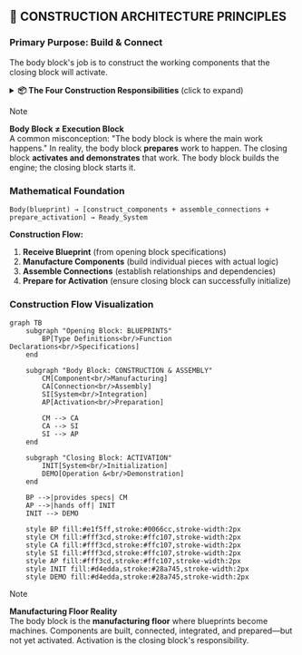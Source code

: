 ## 🔧 CONSTRUCTION ARCHITECTURE PRINCIPLES

### Primary Purpose: Build & Connect

The body block's job is to construct the working components that the closing block will activate.

<details>
<summary><strong>📦 The Four Construction Responsibilities</strong> (click to expand)</summary>

1. **Component Manufacturing:** Create the actual working pieces from specifications
2. **Connection Assembly:** Establish relationships between components  
3. **Integration Preparation:** Ensure components are ready for coordinated activation
4. **System Readiness:** Prepare everything for the closing block to "flip the switch"

</details>

> [!NOTE]
> **Body Block ≠ Execution Block**  
> A common misconception: "The body block is where the main work happens." In reality, the body block **prepares** work to happen. The closing block **activates and demonstrates** that work. The body block builds the engine; the closing block starts it.

### Mathematical Foundation

```
Body(blueprint) → [construct_components + assemble_connections + prepare_activation] → Ready_System
```

**Construction Flow:**
1. **Receive Blueprint** (from opening block specifications)
2. **Manufacture Components** (build individual pieces with actual logic)
3. **Assemble Connections** (establish relationships and dependencies)
4. **Prepare for Activation** (ensure closing block can successfully initialize)

### Construction Flow Visualization

```mermaid
graph TB
    subgraph "Opening Block: BLUEPRINTS"
        BP[Type Definitions<br/>Function Declarations<br/>Specifications]
    end
    
    subgraph "Body Block: CONSTRUCTION & ASSEMBLY"
        CM[Component<br/>Manufacturing]
        CA[Connection<br/>Assembly]
        SI[System<br/>Integration]
        AP[Activation<br/>Preparation]
        
        CM --> CA
        CA --> SI
        SI --> AP
    end
    
    subgraph "Closing Block: ACTIVATION"
        INIT[System<br/>Initialization]
        DEMO[Operation &<br/>Demonstration]
    end
    
    BP -->|provides specs| CM
    AP -->|hands off| INIT
    INIT --> DEMO
    
    style BP fill:#e1f5ff,stroke:#0066cc,stroke-width:2px
    style CM fill:#fff3cd,stroke:#ffc107,stroke-width:2px
    style CA fill:#fff3cd,stroke:#ffc107,stroke-width:2px
    style SI fill:#fff3cd,stroke:#ffc107,stroke-width:2px
    style AP fill:#fff3cd,stroke:#ffc107,stroke-width:2px
    style INIT fill:#d4edda,stroke:#28a745,stroke-width:2px
    style DEMO fill:#d4edda,stroke:#28a745,stroke-width:2px
```

> [!NOTE]
> **Manufacturing Floor Reality**  
> The body block is the **manufacturing floor** where blueprints become machines. Components are built, connected, integrated, and prepared—but not yet activated. Activation is the closing block's responsibility.

